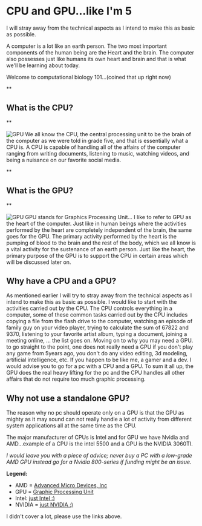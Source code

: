 # CPU and GPU...like I'm 5

I will stray away from the technical aspects as I intend to make this as basic as possible.

A computer is a lot like an earth person. The two most important components of the human being are the Heart and the brain. The computer also possesses just like humans its own heart and brain and that is what we'll be learning about today.

Welcome to computational biology 101...(coined that up right now)




**

## What is the CPU?
**


![GPU](https://images.frandroid.com/wp-content/uploads/2020/12/processeur-cpu.jpg)
We all know the CPU, the central processing unit to be the brain of the computer as we were told in grade five, and that is essentially what a CPU is. A CPU is capable of handling all of the affairs of the computer ranging from writing documents, listening to music, watching videos, and being a nuisance on our favorite social media.




**

## What is the GPU?
**

![GPU](https://dev-to-uploads.s3.amazonaws.com/uploads/articles/nwu26kaleesj70au9jkm.jpg)
GPU stands for Graphics Processing Unit... I like to refer to GPU as the heart of the computer. Just like in human beings where the activities performed by the heart are completely independent of the brain, the same goes for the GPU.
The primary activity performed by the heart is the pumping of blood to the brain and the rest of the body, which we all know is a vital activity for the sustenance of an earth person. Just like the heart, the primary purpose of the GPU is to support the CPU in certain areas which will be discussed later on.

## Why have a CPU and a GPU?
As mentioned earlier I will try to stray away from the technical aspects as I intend to make this as basic as possible.
I would like to start with the activities carried out by the CPU.
The CPU controls everything in a computer, some of these common tasks carried out by the CPU includes copying a file from the flash drive to the computer, watching an episode of family guy on your video player, trying to calculate the sum of 67822 and 9370, listening to your favorite artist album, typing a document, joining a meeting online, ... the list goes on.
  Moving on to why you may need a GPU. to go straight to the point, one does not really need a GPU if you don't play any game from 5years ago, you don't do any video editing, 3d modeling, artificial intelligence, etc.
If you happen to be like me, a gamer and a dev. I would advise you to go for a pc with a CPU and a GPU.
To sum it all up, the GPU does the real heavy lifting for the pc and the CPU handles all other affairs that do not require too much graphic processing.

## Why not use a standalone GPU?
The reason why no pc should operate only on a GPU is that the GPU as mighty as it may sound can not really handle a lot of activity from different system applications all at the same time as the CPU.

The major manufacturer of CPUs is Intel and for GPU we have Nvidia and AMD...example of a CPU is the intel 5500 and a GPU is the NVIDIA 3060TI. 

_I would leave you with a piece of advice; never buy a PC with a low-grade AMD GPU instead go for a Nvidia 800-series if funding might be an issue._

**Legend:**

- AMD = [Advanced Micro Devices, Inc](https://en.wikipedia.org/wiki/Advanced_Micro_Devices)
- GPU = [Graphic Processing Unit](https://en.wikipedia.org/wiki/Graphics_processing_unit)
- Intel: [just Intel :)](https://en.wikipedia.org/wiki/Intel)
- NVIDIA = [just NVIDIA :)](https://en.wikipedia.org/wiki/Nvidia)

I didn't cover a lot, please use the links above.
